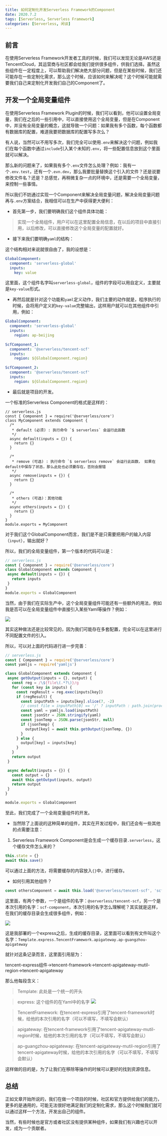 ```yaml
---
title: 如何定制化开发Serverless Framework的Component
date: 2020.7.2
tags: [Serverless, Serverless Framework]
categories: [Serverless, 闲谈]
---
```



## 前言

在使用Serverless Framework开发者工具的时候，我们可以发现无论是AWS还是TencentCloud，其运营商与社区都会给我们提供很多组件，供我们选择。虽然这些组件在一定程度上，可以帮助我们解决绝大部分问题，但是在某些时候，我们还可能存在一些定制化需求，那么这个时候，应该如何来解决呢？这个时候可能就需要我们自己来定制化开发我们自己的Component了。

## 开发一个全局变量组件

在使用Serverless Framework Plugin的时候，我们可以看到，他可以设置全局变量，我们在之后的一些引用中，可以直接使用这个全局变量，但是在Component中，并没有全局变量的概念，这就导致一个问题：如果我有多个函数，每个函数都有数据库的配置，难道我要把数据库的配置写多次么？

有人说，当然可以不用写多次，我们完全可以使用`.env`来解决这个问题，例如我们在每个函数中通过`include`引入某个未知的`.env`，将一些配置信息放到这个里面就可以解决。

那么新的问题来了，如果我有多个`.env`文件怎么处理？例如：我有一个`.env.test`，还有一个`.evn.dev`，那么我要批量替换这个引入的文件？还是说要修改文件名？还是？总感觉，再稍微复杂一点的环境中，还是需要一个全局变量，来控制一些事情。

所以我们不妨通过实现一个Component来解决全局变量问题，解决全局变量问题再与`.env`方案结合，我相信可以在生产中获得更大便利：

* 首先第一步，我们要明确我们这个组件具体功能：

> 实现一个全局组件，用户可以在这里配置全局信息，在以后的项目中直接引用，以后修改，可以直接修改这个全局变量的配置就好。

* 接下来我们要明确`yaml`的结构：

这个结构相对来说就很自由了，我的设想是：

```yaml
GlobalComponent:
  component: 'serverless-global'
  inputs:
    key: value
```

这里面，这个组件名字叫`serverless-global`，组件的字段可以用自定义，主要就是`key-value`形式。

* 再然后就是针对这个功能和`yaml`定义动作，我们主要的动作就是，程序执行的时候，会将用户定义的`key-value`完整输出，这样用户就可以在其他组件中引用，例如：

```yaml
GlobalComponent:
  component: 'serverless-global'
  inputs:
    region: ap-beijing
    
ScfComponent_1:
  component: '@serverless/tencent-scf'
  inputs:
    region: ${GlobalComponent.region}
    
ScfComponent_2:
  component: '@serverless/tencent-scf'
  inputs:
    region: ${GlobalComponent.region}
```

* 最后就是项目的开发。

一个标准的Serverless Component的格式是这样的：

```node
// serverless.js
const { Component } = require('@serverless/core')
class MyComponent extends Component {
  /*
   * default (必须) : 执行命令 `$ serverless` 会运行此函数
   */
  async default(inputs = {}) {
    return {}
  }

  /*
   * remove (可选) : 执行命令 `$ serverless remove` 会运行此函数， 如果在default中保存了状态，那么此处也必须要存在，否则会报错
   */
  async remove(inputs = {}) {
    return {}
  }

  /*
   * others (可选)：其他功能
   */
  async others(inputs = {}) {
    return {}
  }
}
module.exports = MyComponent
```

对于我们这个GlobalComponent而言，我们是不是只需要把用户的输入内容（`input`），输出就好？

所以，我们的全局变量组件，第一个版本的代码可以是：

 ```javascript
// serverless.js
const { Component } = require('@serverless/core')
class GlobalComponent extends Component {
  async default(inputs = {}) {
    return inputs
  }
}
module.exports = GlobalComponent
```

当然，由于我们在实际生产中，这个全局变量组件可能还有一些额外的用法，例如我是否可以在全局变量组件中直接引入某些Yaml等操作？例如：

![](https://others-1304229895.cos.ap-shanghai.myqcloud.com/article/material/5-8-1.png)

其实这种做法还是比较常见的，因为我们可能存在多套配置，完全可以在这里进行不同配置文件的引入。

所以，可以对上面的代码进行进一步完善：

 ```javascript
// serverless.js
const { Component } = require('@serverless/core')
const yamljs = require('yamljs')

class GlobalComponent extends Component {
  async getOutput(inputs = {}, output) {
    const reg = /\${file\(.*?\)}/g
    for (const key in inputs) {
      const regResult = reg.exec(inputs[key])
      if (regResult) {
        const inputPath = inputs[key].slice(7, -2)
        // const file = inputPath[0] == '/' ? inputPath : path.join(process.cwd(), inputPath)
        const yaml = yamljs.load(inputPath)
        const jsonStr = JSON.stringify(yaml)
        const jsonTemp = JSON.parse(jsonStr, null)
        if (jsonTemp) {
          output[key] = await this.getOutput(jsonTemp, {})
        }
      } else {
        output[key] = inputs[key]
      }
    }
    return output
  }

  async default(inputs = {}) {
    const output = {}
    await this.getOutput(inputs, output)
    return output
  }
}

module.exports = GlobalComponent

```
至此，我们完成了一个全局变量组件的开发。

* 当然除了上面说的这种简单的组件，其实在开发过程中，我们还会有一些其他的点需要注意：

1. Serverless Framework Component是会生成一个缓存目录`.serverless`，这个缓存文件怎么来的？

```javascript
this.state = {}
await this.save()
```

可以通过上面的方法，将需要缓存的内容放入`{}`中，进行缓存。

* 如何引用其他组件？

```javascript
const othersComponent = await this.load('@serverless/tencent-scf', 'scf-component');
```

这里面，有两个参数，一个是组件的名字：`@serverless/tencent-scf`，另一个是本次引用的名字：`scf-component`，本次引用的名字怎么理解呢？其实就是这样，在我们的缓存目录会生成很多组件，例如：

![](https://others-1304229895.cos.ap-shanghai.myqcloud.com/article/material/5-8-2.png)

这是我部署的一个express之后，生成的缓存目录，这里面可以看到有文件叫这个名字：`Template.express.TencentFramework.apigateway.ap-guangzhou-apigateway`

就针对这条记录而言，这里面引用层为：

tencent-express组件->tencent-framework->tencent-apigateway-mutil-region->tencent-apigateway

那么他每段含义：

> Template: 此处是一个统一的开头

> express: 这个组件的在Yaml中的名字
![](https://others-1304229895.cos.ap-shanghai.myqcloud.com/article/material/5-8-3.png)

> TencentFramework: 在tencent-express引用了tencent-framework时候，给他的本次引用的名字（可以不填写，不填写会默认）

> apigateway: 在tencent-framework引用了tencent-apigateway-mutil-region时候，给他的本次引用的名字（可以不填写，不填写会默认）

> ap-guangzhou-apigateway: 在tencent-apigateway-mutil-region引用了tencent-apigateway时候，给他的本次引用的名字（可以不填写，不填写会默认） 

这样做的目的是，为了让我们在移除等操作的时候可以更好的找到资源信息。

## 总结

正如文章开始所说的，我们在做一个项目的时候，社区和官方提供给我们的能力，更多的是通用的，可能无法很好地满足我们的定制化需求，那么这个时候我们就可以通过这样一个方法，开发出自己的组件。

当然，有些时候也是官方或者社区没有提供某种组件，如果我们有兴趣也可以开发，成为一个贡献者。